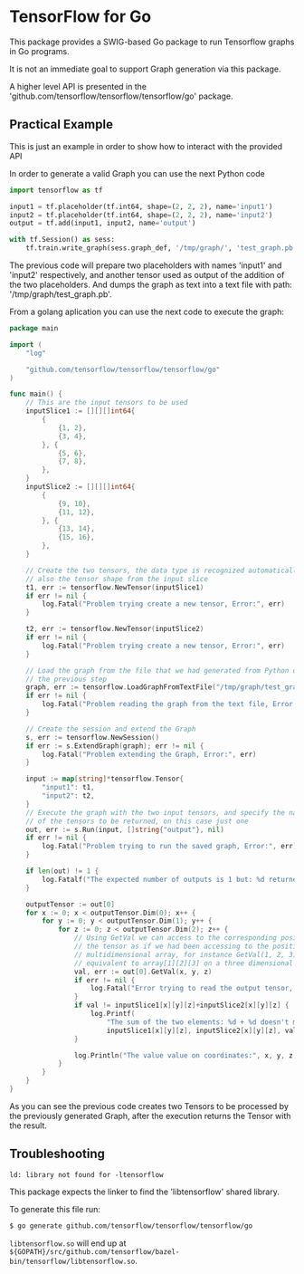 # TensorFlow for Go

This package provides a SWIG-based Go package to run Tensorflow graphs in Go programs.

It is not an immediate goal to support Graph generation via this package.

A higher level API is presented in the 'github.com/tensorflow/tensorflow/tensorflow/go' package.

## Practical Example

This is just an example in order to show how to interact with the provided API

In order to generate a valid Graph you can use the next Python code

```python
import tensorflow as tf

input1 = tf.placeholder(tf.int64, shape=(2, 2, 2), name='input1')
input2 = tf.placeholder(tf.int64, shape=(2, 2, 2), name='input2')
output = tf.add(input1, input2, name='output')

with tf.Session() as sess:
    tf.train.write_graph(sess.graph_def, '/tmp/graph/', 'test_graph.pb', as_text=True)
```

The previous code will prepare two placeholders with names 'input1' and 'input2' respectively, and another tensor used as output of the addition of the two placeholders. And dumps the graph as text into a text file with path: '/tmp/graph/test_graph.pb'.

From a golang aplication you can use the next code to execute the graph:

```go
package main

import (
	"log"

	"github.com/tensorflow/tensorflow/tensorflow/go"
)

func main() {
	// This are the input tensors to be used
	inputSlice1 := [][][]int64{
		{
			{1, 2},
			{3, 4},
		}, {
			{5, 6},
			{7, 8},
		},
	}
	inputSlice2 := [][][]int64{
		{
			{9, 10},
			{11, 12},
		}, {
			{13, 14},
			{15, 16},
		},
	}

	// Create the two tensors, the data type is recognized automatically as
	// also the tensor shape from the input slice
	t1, err := tensorflow.NewTensor(inputSlice1)
	if err != nil {
		log.Fatal("Problem trying create a new tensor, Error:", err)
	}

	t2, err := tensorflow.NewTensor(inputSlice2)
	if err != nil {
		log.Fatal("Problem trying create a new tensor, Error:", err)
	}

	// Load the graph from the file that we had generated from Python on
	// the previous step
	graph, err := tensorflow.LoadGraphFromTextFile("/tmp/graph/test_graph.pb")
	if err != nil {
		log.Fatal("Problem reading the graph from the text file, Error:", err)
	}

	// Create the session and extend the Graph
	s, err := tensorflow.NewSession()
	if err := s.ExtendGraph(graph); err != nil {
		log.Fatal("Problem extending the Graph, Error:", err)
	}

	input := map[string]*tensorflow.Tensor{
		"input1": t1,
		"input2": t2,
	}
	// Execute the graph with the two input tensors, and specify the names
	// of the tensors to be returned, on this case just one
	out, err := s.Run(input, []string{"output"}, nil)
	if err != nil {
		log.Fatal("Problem trying to run the saved graph, Error:", err)
	}

	if len(out) != 1 {
		log.Fatalf("The expected number of outputs is 1 but: %d returned", len(out))
	}

	outputTensor := out[0]
	for x := 0; x < outputTensor.Dim(0); x++ {
		for y := 0; y < outputTensor.Dim(1); y++ {
			for z := 0; z < outputTensor.Dim(2); z++ {
				// Using GetVal we can access to the corresponding positions of
				// the tensor as if we had been accessing to the positions in a
				// multidimensional array, for instance GetVal(1, 2, 3) is
				// equivalent to array[1][2][3] on a three dimensional array
				val, err := out[0].GetVal(x, y, z)
				if err != nil {
					log.Fatal("Error trying to read the output tensor, Error:", err)
				}
				if val != inputSlice1[x][y][z]+inputSlice2[x][y][z] {
					log.Printf(
						"The sum of the two elements: %d + %d doesn't match with the returned value: %d",
						inputSlice1[x][y][z], inputSlice2[x][y][z], val)
				}

				log.Println("The value value on coordinates:", x, y, z, "is:", val)
			}
		}
	}
}
```

As you can see the previous code creates two Tensors to be processed by the previously generated Graph, after the execution returns the Tensor with the result.

## Troubleshooting

```ld: library not found for -ltensorflow```

This package expects the linker to find the 'libtensorflow' shared library. 

To generate this file run:

```sh
$ go generate github.com/tensorflow/tensorflow/tensorflow/go
```

`libtensorflow.so` will end up at `${GOPATH}/src/github.com/tensorflow/bazel-bin/tensorflow/libtensorflow.so`.

